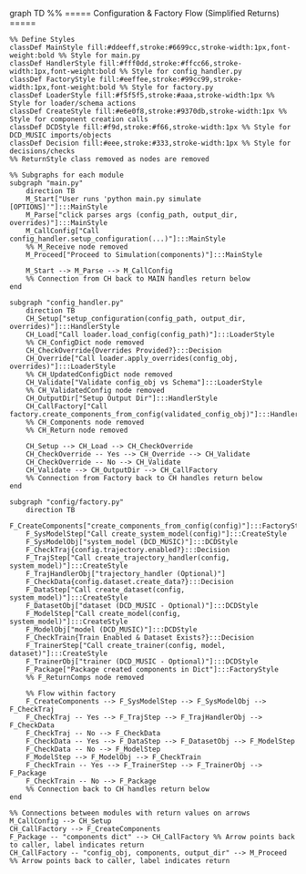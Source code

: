 graph TD
    %% ===== Configuration & Factory Flow (Simplified Returns) =====

    %% Define Styles
    classDef MainStyle fill:#ddeeff,stroke:#6699cc,stroke-width:1px,font-weight:bold %% Style for main.py
    classDef HandlerStyle fill:#fff0dd,stroke:#ffcc66,stroke-width:1px,font-weight:bold %% Style for config_handler.py
    classDef FactoryStyle fill:#eeffee,stroke:#99cc99,stroke-width:1px,font-weight:bold %% Style for factory.py
    classDef LoaderStyle fill:#f5f5f5,stroke:#aaa,stroke-width:1px %% Style for loader/schema actions
    classDef CreateStyle fill:#e6e0f8,stroke:#9370db,stroke-width:1px %% Style for component creation calls
    classDef DCDStyle fill:#f9d,stroke:#f66,stroke-width:1px %% Style for DCD_MUSIC imports/objects
    classDef Decision fill:#eee,stroke:#333,stroke-width:1px %% Style for decisions/checks
    %% ReturnStyle class removed as nodes are removed

    %% Subgraphs for each module
    subgraph "main.py"
        direction TB
        M_Start["User runs 'python main.py simulate [OPTIONS]'"]:::MainStyle
        M_Parse["click parses args (config_path, output_dir, overrides)"]:::MainStyle
        M_CallConfig["Call config_handler.setup_configuration(...)"]:::MainStyle
        %% M_Receive node removed
        M_Proceed["Proceed to Simulation(components)"]:::MainStyle

        M_Start --> M_Parse --> M_CallConfig
        %% Connection from CH back to MAIN handles return below
    end

    subgraph "config_handler.py"
        direction TB
        CH_Setup["setup_configuration(config_path, output_dir, overrides)"]:::HandlerStyle
        CH_Load["Call loader.load_config(config_path)"]:::LoaderStyle
        %% CH_ConfigDict node removed
        CH_CheckOverride{Overrides Provided?}:::Decision
        CH_Override["Call loader.apply_overrides(config_obj, overrides)"]:::LoaderStyle
        %% CH_UpdatedConfigDict node removed
        CH_Validate["Validate config_obj vs Schema"]:::LoaderStyle
        %% CH_ValidatedConfig node removed
        CH_OutputDir["Setup Output Dir"]:::HandlerStyle
        CH_CallFactory["Call factory.create_components_from_config(validated_config_obj)"]:::HandlerStyle
        %% CH_Components node removed
        %% CH_Return node removed

        CH_Setup --> CH_Load --> CH_CheckOverride
        CH_CheckOverride -- Yes --> CH_Override --> CH_Validate
        CH_CheckOverride -- No --> CH_Validate
        CH_Validate --> CH_OutputDir --> CH_CallFactory
        %% Connection from Factory back to CH handles return below
    end

    subgraph "config/factory.py"
        direction TB
        F_CreateComponents["create_components_from_config(config)"]:::FactoryStyle
        F_SysModelStep["Call create_system_model(config)"]:::CreateStyle
        F_SysModelObj["system_model (DCD_MUSIC)"]:::DCDStyle
        F_CheckTraj{config.trajectory.enabled?}:::Decision
        F_TrajStep["Call create_trajectory_handler(config, system_model)"]:::CreateStyle
        F_TrajHandlerObj["trajectory_handler (Optional)"]
        F_CheckData{config.dataset.create_data?}:::Decision
        F_DataStep["Call create_dataset(config, system_model)"]:::CreateStyle
        F_DatasetObj["dataset (DCD_MUSIC - Optional)"]:::DCDStyle
        F_ModelStep["Call create_model(config, system_model)"]:::CreateStyle
        F_ModelObj["model (DCD_MUSIC)"]:::DCDStyle
        F_CheckTrain{Train Enabled & Dataset Exists?}:::Decision
        F_TrainerStep["Call create_trainer(config, model, dataset)"]:::CreateStyle
        F_TrainerObj["trainer (DCD_MUSIC - Optional)"]:::DCDStyle
        F_Package["Package created components in Dict"]:::FactoryStyle
        %% F_ReturnComps node removed

        %% Flow within factory
        F_CreateComponents --> F_SysModelStep --> F_SysModelObj --> F_CheckTraj
        F_CheckTraj -- Yes --> F_TrajStep --> F_TrajHandlerObj --> F_CheckData
        F_CheckTraj -- No --> F_CheckData
        F_CheckData -- Yes --> F_DataStep --> F_DatasetObj --> F_ModelStep
        F_CheckData -- No --> F_ModelStep
        F_ModelStep --> F_ModelObj --> F_CheckTrain
        F_CheckTrain -- Yes --> F_TrainerStep --> F_TrainerObj --> F_Package
        F_CheckTrain -- No --> F_Package
        %% Connection back to CH handles return below
    end

    %% Connections between modules with return values on arrows
    M_CallConfig --> CH_Setup
    CH_CallFactory --> F_CreateComponents
    F_Package -- "components dict" --> CH_CallFactory %% Arrow points back to caller, label indicates return
    CH_CallFactory -- "config_obj, components, output_dir" --> M_Proceed %% Arrow points back to caller, label indicates return
